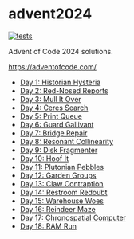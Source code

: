 # advent2024

[![tests](https://github.com/ianlewis/advent2024/actions/workflows/pre-submit.units.yml/badge.svg)](https://github.com/ianlewis/advent2024/actions/workflows/pre-submit.units.yml)

Advent of Code 2024 solutions.

https://adventofcode.com/

- [Day 1: Historian Hysteria](./day1)
- [Day 2: Red-Nosed Reports](./day2)
- [Day 3: Mull It Over](./day3)
- [Day 4: Ceres Search](./day4)
- [Day 5: Print Queue](./day5)
- [Day 6: Guard Gallivant](./day6)
- [Day 7: Bridge Repair](./day7)
- [Day 8: Resonant Collinearity](./day8)
- [Day 9: Disk Fragmenter](./day9)
- [Day 10: Hoof It](./day10)
- [Day 11: Plutonian Pebbles](./day11)
- [Day 12: Garden Groups](./day12)
- [Day 13: Claw Contraption](./day13)
- [Day 14: Restroom Redoubt](./day14)
- [Day 15: Warehouse Woes](./day15)
- [Day 16: Reindeer Maze](./day16)
- [Day 17: Chronospatial Computer](./day17)
- [Day 18: RAM Run](./day18)

